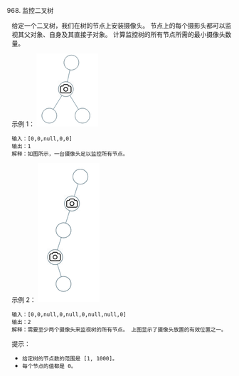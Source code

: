 968. 监控二叉树

给定一个二叉树，我们在树的节点上安装摄像头。
节点上的每个摄影头都可以监视其父对象、自身及其直接子对象。
计算监控树的所有节点所需的最小摄像头数量。


示例 1：
![_1.png](./source/_1.png)
```
输入：[0,0,null,0,0]
输出：1
解释：如图所示，一台摄像头足以监控所有节点。
```


示例 2：
![_2.png](./source/_2.png)
```
输入：[0,0,null,0,null,0,null,null,0]
输出：2
解释：需要至少两个摄像头来监视树的所有节点。 上图显示了摄像头放置的有效位置之一。
```

提示：
- `给定树的节点数的范围是 [1, 1000]。`
- `每个节点的值都是 0。`